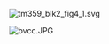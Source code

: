 ![tm359_blk2_fig4_1.svg](../../../_resources/tm359_blk2_fig4_1.svg)



![bvcc.JPG](../../../_resources/bvcc.JPG)

